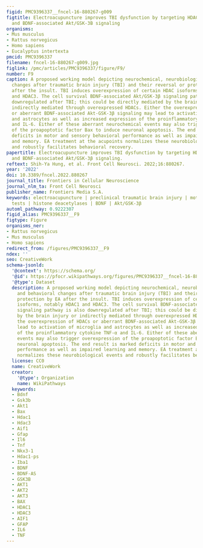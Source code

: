 ```yaml
---
figid: PMC9396337__fncel-16-880267-g009
figtitle: Electroacupuncture improves TBI dysfunction by targeting HDAC overexpression
  and BDNF-associated Akt/GSK-3B signaling
organisms:
- Mus musculus
- Rattus norvegicus
- Homo sapiens
- Eucalyptus intertexta
pmcid: PMC9396337
filename: fncel-16-880267-g009.jpg
figlink: /pmc/articles/PMC9396337/figure/F9/
number: F9
caption: A proposed working model depicting neurochemical, neurobiological, and behavioral
  changes after traumatic brain injury (TBI) and their reversal or protection by EA
  after the insult. TBI induces overexpression of certain HDAC isoforms, notably HDAC1
  and HDAC3. The cell survival BDNF-associated Akt/GSK-3β signaling pathway is also
  downregulated after TBI; this could be directly mediated by the brain injury or
  indirectly mediated through overexpressed HDACs. Either the overexpression of HDACs
  or aberrant BDNF-associated Akt-GSK-3β signaling may lead to activation of microglia
  and astrocytes as well as increased expression of the proinflammatory cytokine TNF-α
  and IL-6. Either of these aberrant neurochemical events may also trigger overexpression
  of the proapoptotic factor Bax to induce neuronal apoptosis. The end result is marked
  deficits in motor and sensory behavioral performance as well as impaired learning
  and memory. EA treatment at the acupoints normalizes these neurobiological events
  and robustly facilitates behavioral recovery.
papertitle: Electroacupuncture improves TBI dysfunction by targeting HDAC overexpression
  and BDNF-associated Akt/GSK-3β signaling.
reftext: Shih-Ya Hung, et al. Front Cell Neurosci. 2022;16:880267.
year: '2022'
doi: 10.3389/fncel.2022.880267
journal_title: Frontiers in Cellular Neuroscience
journal_nlm_ta: Front Cell Neurosci
publisher_name: Frontiers Media S.A.
keywords: electroacupuncture | preclinical traumatic brain injury | motor function
  tests | histone deacetylases | BDNF | Akt/GSK-3β
automl_pathway: 0.9222307
figid_alias: PMC9396337__F9
figtype: Figure
organisms_ner:
- Rattus norvegicus
- Mus musculus
- Homo sapiens
redirect_from: /figures/PMC9396337__F9
ndex: ''
seo: CreativeWork
schema-jsonld:
  '@context': https://schema.org/
  '@id': https://pfocr.wikipathways.org/figures/PMC9396337__fncel-16-880267-g009.html
  '@type': Dataset
  description: A proposed working model depicting neurochemical, neurobiological,
    and behavioral changes after traumatic brain injury (TBI) and their reversal or
    protection by EA after the insult. TBI induces overexpression of certain HDAC
    isoforms, notably HDAC1 and HDAC3. The cell survival BDNF-associated Akt/GSK-3β
    signaling pathway is also downregulated after TBI; this could be directly mediated
    by the brain injury or indirectly mediated through overexpressed HDACs. Either
    the overexpression of HDACs or aberrant BDNF-associated Akt-GSK-3β signaling may
    lead to activation of microglia and astrocytes as well as increased expression
    of the proinflammatory cytokine TNF-α and IL-6. Either of these aberrant neurochemical
    events may also trigger overexpression of the proapoptotic factor Bax to induce
    neuronal apoptosis. The end result is marked deficits in motor and sensory behavioral
    performance as well as impaired learning and memory. EA treatment at the acupoints
    normalizes these neurobiological events and robustly facilitates behavioral recovery.
  license: CC0
  name: CreativeWork
  creator:
    '@type': Organization
    name: WikiPathways
  keywords:
  - Bdnf
  - Gsk3b
  - Akt1
  - Bax
  - Hdac1
  - Hdac3
  - Aif1
  - Gfap
  - Il6
  - Tnf
  - Nkx3-1
  - Hdac1-ps
  - Iba1
  - BDNF
  - BDNF-AS
  - GSK3B
  - AKT1
  - AKT2
  - AKT3
  - BAX
  - HDAC1
  - HDAC3
  - AIF1
  - GFAP
  - IL6
  - TNF
---
```

